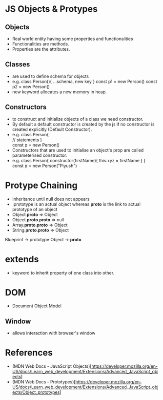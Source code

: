 # JS Objects & Protypes


## Objects

* Real world entity having some properties and functionalities
* Functionalities are methods.
* Properties are the attributes.

## Classes

* are used to define schema for objects
* e.g.  class Person(){
          ...schema,
          new key
        }
        const p1 = new Person()
        const p2 = new Person()
* new keyword allocates a new memory in heap.


## Constructors

* to construct and initialize objects of a class we need constructor.
* By default a default constructor is created by the js if no constructor is created explicitly (Default Constructor).
* e.g. class Person{   
          // statements
       }     
       const p = new Person()
* Constructors that are used to initialise an object's prop are called parameterised constructor.
* e.g. class Person{
          constructor(firstName){
            this.xyz = firstName
          }
       }     
       const p = new Person("Piyush")


# Protype Chaining

* Inheritance until null does not appears
* .prototype is an actual object whereas __proto__ is the link to actual prototype of an object 
* Object.__proto__ => Object
* Object.__proto__.__proto__ => null
* Array.__proto__.__proto__ => Object
* String.__proto__.__proto__ => Object

Blueprint -> prototype
Object -> __proto__


# extends

* keyword to inherit property of one class into other.



# DOM

* Document Object Model

## Window 
* allows interaction with browser's window

# References 

* (MDN Web Docs - JavaScript Objects)[https://developer.mozilla.org/en-US/docs/Learn_web_development/Extensions/Advanced_JavaScript_objects]
* (MDN Web Docs - Prototypes)[https://developer.mozilla.org/en-US/docs/Learn_web_development/Extensions/Advanced_JavaScript_objects/Object_prototypes]